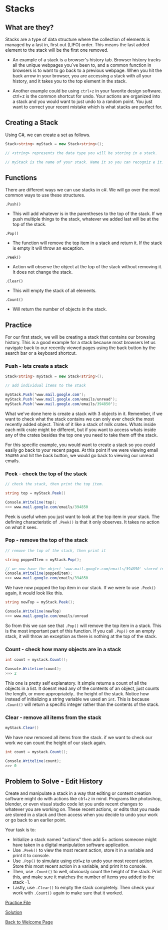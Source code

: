 # Stacks

## What are they?

Stacks are a type of data structure where the collection of elements is managed by a last in, first out (LIFO) order. This means the last added element to the stack will be the first one removed.

* An example of a stack is a browser's history tab. Browser history tracks all the unique webpages you`ve been to, and a common function in browsers is to want to go back to a previous webpage. When you hit the back arrow in your browser, you are accessing a stack with all your history, and it takes you to the top element in the stack.

* Another example could be using `ctrl+z` in your favorite design software. ctrl+z is the common shortcut for undo. Your actions are organized into a stack and you would want to just undo to a random point. You just want to correct your recent mistake which is what stacks are perfect for.

## Creating a Stack

Using C#, we can create a set as follows.

```csharp
Stack<string> myStack = new Stack<string>();

// <string> represents the data type you will be storing in a stack.

// myStack is the name of your stack. Name it so you can recogniz e it.
```

## Functions

There are different ways we can use stacks in c#. We will go over the most common ways to use these structures.

`.Push()`

* This will add whatever is in the parentheses to the top of the stack. If we push multiple things to the stack, whatever we added last will be at the top of the stack.

`.Pop()`

* The function will remove the top item in a stack and return it. If the stack is empty it will throw an exception.

`.Peek()`

* Action will observe the object at the top of the stack without removing it. It does not change the stack.

`.Clear()`

* This will empty the stack of all elements.

`.Count()`

* Will return the number of objects in the stack.

## Practice

For our first stack, we will be creating a stack that contains our browsing history. This is a good example for a stack because most browsers let us navigate back to our recently viewed pages using the back button by the search bar or a keyboard shortcut.

### Push - lets create a stack

```csharp
Stack<string> myStack = new Stack<string>();

// add individual items to the stack

myStack.Push('www.mail.google.com');
myStack.Push('www.mail.google.com/emails/unread');
myStack.Push('www.mail.google.com/emails/394850');
```

What we've done here is create a stack with 3 objects in it. Remember, if we want to check what the stack contains we can only ever check the most recently added object. Think of it like a stack of milk crates. Whats inside each milk crate might be different, but if you want to access whats inside any of the crates besides the top one you need to take them off the stack.

For this specific example, you would want to create a stack so you could easily go back to your recent pages. At this point if we were viewing email `394850` and hit the back button, we would go back to viewing our unread emails.

### Peek - check the top of the stack

```csharp
// check the stack, then print the top item.

string top = myStack.Peek()

Console.Writeline(top);
>>> www.mail.google.com/emails/394850
```

Peek is useful when you just want to look at the top item in your stack. The defining characteristic of `.Peek()` is that it only observes. It takes no action on what it sees.

### Pop - remove the top of the stack

```csharp
// remove the top of the stack, then print it

string poppedItem = myStack.Pop();

// we now have the object 'www.mail.google.com/emails/394850' stored in our variable 'poppeditem'
Console.Writeline(poppedItem);
>>> www.mail.google.com/emails/394850
```

We have now popped the top item in our stack. If we were to use `.Peek()` again, it would look like this.

```csharp
string newTop = myStack.Peek();

Console.Writeline(newTop)
>>> www.mail.google.com/emails/unread
```

So from this we can see that `.Pop()` will remove the top item in a stack. This is the most important part of this function. If you call `.Pop()` on an empty stack, it will throw an exception as there is nothing at the top of the stack.

### Count - check how many objects are in a stack

```csharp
int count = mystack.Count();

Console.Writeline(count);
>>> 2
```

This one is pretty self explanatory. It simple returns a count of all the objects in a list. It doesnt read any of the contents of an object, just counts the length, or more appropriately.. the height of the stack. Notice how instead of initializing a string variable we used an `int`. This is because `.Count()` will return a specific integer rather than the contents of the stack.

### Clear - remove all items from the stack

```csharp
myStack.Clear()
```

We have now removed all items from the stack. if we want to check our work we can count the height of our stack again.

```csharp
int count = mystack.Count();

Console.Writeline(count);
>>> 0
```

## Problem to Solve - Edit History

Create and  manipulate a stack in a way that editing or content creation software might do with actions like ctrl+z in mind. Programs like photoshop, blender, or even visual studio code let you undo recent changes to whatever you are working on. These recent actions, or edits that you made are stored in a stack and then access when you decide to undo your work or go back to an earlier point.

Your task is to:

* Initialize a stack named "actions" then add 5+ actions someone might have taken in a digital manipulation software application.
* Use `.Peek()` to view the most recent action, store it in a variable and print it to console.
* Use `.Pop()` to simulate using ctrl+z to undo your most recent action. Store this most recent action in a variable, and print it to console.
* Then, use `.Count()` to well, obviously count the height of the stack. Print this, and make sure it matches the number of items you added to the stack -1.
* Lastly, use `.Clear()` to empty the stack completely. Then check your work with `.Count()` again to make sure that it worked.

[Practice File](https://github.com/brendan-richy/datafinal/blob/0b6fc4e4a5dd979672c5ab81df98a07bf247403a/csharp_fundamentals/stacks-problem/Program.cs)

[Solution](https://github.com/brendan-richy/datafinal/blob/0b6fc4e4a5dd979672c5ab81df98a07bf247403a/csharp_fundamentals/stacks-problem/solution/solution.cs)

[Back to Welcome Page](https://github.com/brendan-richy/datafinal/blob/0b6fc4e4a5dd979672c5ab81df98a07bf247403a/csharp_fundamentals/welcome.md)

